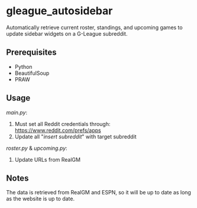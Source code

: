 # gleague_autosidebar

Automatically retrieve current roster, standings, and upcoming games to update sidebar widgets on a G-League subreddit.

## Prerequisites
* Python
* BeautifulSoup
* PRAW

## Usage
*main.py*:
1. Must set all Reddit credentials through: https://www.reddit.com/prefs/apps
2. Update all "*insert subreddit*" with target subreddit   

*roster.py* & *upcoming.py*:
1. Update URLs from RealGM

## Notes
The data is retrieved from RealGM and ESPN, so it will be up to date as long as the website is up to date.

